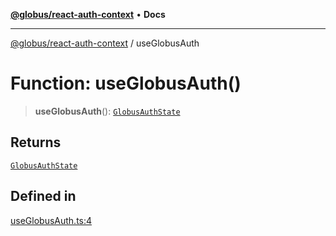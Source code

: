 [**@globus/react-auth-context**](../README.md) • **Docs**

***

[@globus/react-auth-context](../README.md) / useGlobusAuth

# Function: useGlobusAuth()

> **useGlobusAuth**(): [`GlobusAuthState`](../type-aliases/GlobusAuthState.md)

## Returns

[`GlobusAuthState`](../type-aliases/GlobusAuthState.md)

## Defined in

[useGlobusAuth.ts:4](https://github.com/globus/react-auth-context/blob/8f79b283008ddbbf08560a9d933d93f2184363e6/src/useGlobusAuth.ts#L4)
